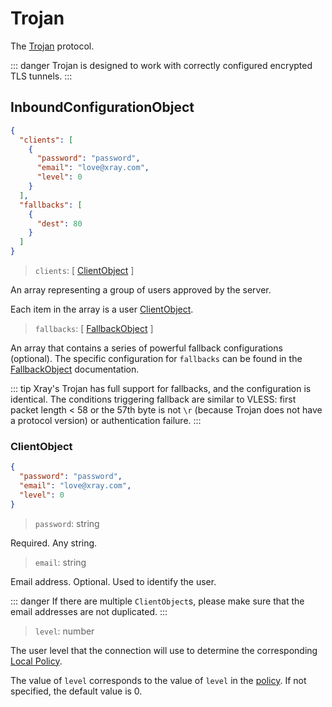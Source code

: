 # Trojan

The [Trojan](https://trojan-gfw.github.io/trojan/protocol) protocol.

::: danger Trojan is designed to work with correctly configured encrypted TLS
tunnels. :::

## InboundConfigurationObject

```json
{
  "clients": [
    {
      "password": "password",
      "email": "love@xray.com",
      "level": 0
    }
  ],
  "fallbacks": [
    {
      "dest": 80
    }
  ]
}
```

> `clients`: \[ [ClientObject](#clientobject) \]

An array representing a group of users approved by the server.

Each item in the array is a user [ClientObject](#clientobject).

> `fallbacks`: \[ [FallbackObject](../features/fallback.md) \]

An array that contains a series of powerful fallback configurations (optional).
The specific configuration for `fallbacks` can be found in the
[FallbackObject](../features/fallback.md#fallbacks-configuration) documentation.

::: tip Xray's Trojan has full support for fallbacks, and the configuration is
identical. The conditions triggering fallback are similar to VLESS: first packet
length < 58 or the 57th byte is not `\r` (because Trojan does not have a
protocol version) or authentication failure. :::

### ClientObject

```json
{
  "password": "password",
  "email": "love@xray.com",
  "level": 0
}
```

> `password`: string

Required. Any string.

> `email`: string

Email address. Optional. Used to identify the user.

::: danger If there are multiple `ClientObject`s, please make sure that the
email addresses are not duplicated. :::

> `level`: number

The user level that the connection will use to determine the corresponding
[Local Policy](../policy.md#levelpolicyobject).

The value of `level` corresponds to the value of `level` in the
[policy](../policy.md#policyobject). If not specified, the default value is 0.
